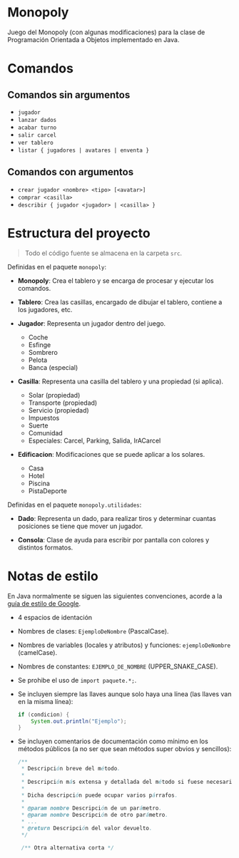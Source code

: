 # Monopoly

Juego del Monopoly (con algunas modificaciones) para la clase de Programación
Orientada a Objetos implementado en Java.

# Comandos

## Comandos sin argumentos

- `jugador`
- `lanzar dados`
- `acabar turno`
- `salir carcel`
- `ver tablero`
- `listar { jugadores | avatares | enventa }`

## Comandos con argumentos

- `crear jugador <nombre> <tipo> [<avatar>]`
- `comprar <casilla>`
- `describir { jugador <jugador> | <casilla> }`

# Estructura del proyecto

> Todo el código fuente se almacena en la carpeta `src`.

Definidas en el paquete `monopoly`:

- **Monopoly**: Crea el tablero y se encarga de procesar y ejecutar los
  comandos.

- **Tablero**: Crea las casillas, encargado de dibujar el tablero, contiene
  a los jugadores, etc.

- **Jugador**: Representa un jugador dentro del juego.
  - Coche
  - Esfinge
  - Sombrero
  - Pelota
  - Banca (especial)

- **Casilla**: Representa una casilla del tablero y una propiedad (si aplica).
  - Solar (propiedad)
  - Transporte (propiedad)
  - Servicio (propiedad)
  - Impuestos
  - Suerte
  - Comunidad
  - Especiales: Carcel, Parking, Salida, IrACarcel

- **Edificacion**: Modificaciones que se puede aplicar a los solares.
  - Casa
  - Hotel
  - Piscina
  - PistaDeporte

Definidas en el paquete `monopoly.utilidades`:

- **Dado**: Representa un dado, para realizar tiros y determinar cuantas
  posiciones se tiene que mover un jugador.

- **Consola**: Clase de ayuda para escribir por pantalla con colores y distintos
  formatos.

# Notas de estilo

En Java normalmente se siguen las siguientes convenciones, acorde a la [guía de
estilo de Google].

- 4 espacios de identación
- Nombres de clases: `EjemploDeNombre` (PascalCase).
- Nombres de variables (locales y atributos) y funciones: `ejemploDeNombre` (camelCase).
- Nombres de constantes: `EJEMPLO_DE_NOMBRE` (UPPER_SNAKE_CASE).
- Se prohibe el uso de `import paquete.*;`.
- Se incluyen siempre las llaves aunque solo haya una línea (las llaves van en
  la misma línea):

  ```java
  if (condicion) {
      System.out.println("Ejemplo");
  }
  ```

- Se incluyen comentarios de documentación como mínimo en los métodos públicos
  (a no ser que sean métodos super obvios y sencillos):

  ```java
  /**
   * Descripción breve del método.
   *
   * Descripción más extensa y detallada del método si fuese necesario.
   *
   * Dicha descripción puede ocupar varios párrafos.
   *
   * @param nombre Descripción de un parámetro.
   * @param nombre Descripción de otro parámetro.
   * ...
   * @return Descripción del valor devuelto.
   */

   /** Otra alternativa corta */
  ```

[guía de estilo de Google]: https://google.github.io/styleguide/javaguide.html


